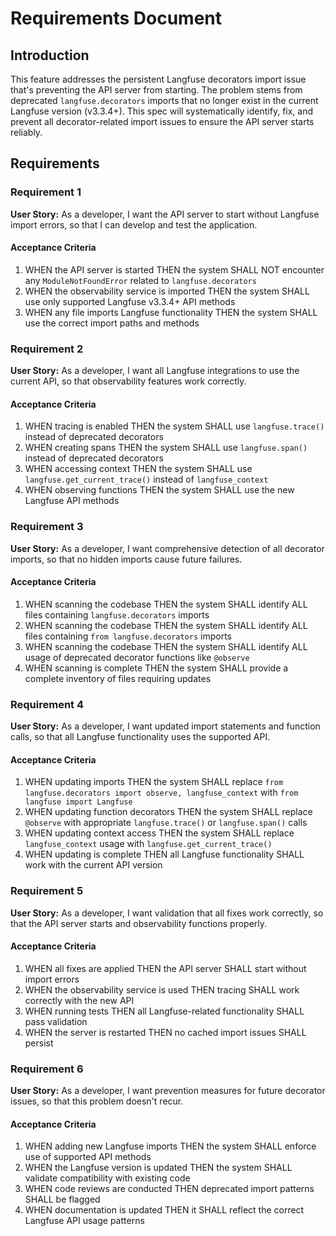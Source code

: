 # Requirements Document

## Introduction

This feature addresses the persistent Langfuse decorators import issue that's preventing the API server from starting. The problem stems from deprecated `langfuse.decorators` imports that no longer exist in the current Langfuse version (v3.3.4+). This spec will systematically identify, fix, and prevent all decorator-related import issues to ensure the API server starts reliably.

## Requirements

### Requirement 1

**User Story:** As a developer, I want the API server to start without Langfuse import errors, so that I can develop and test the application.

#### Acceptance Criteria

1. WHEN the API server is started THEN the system SHALL NOT encounter any `ModuleNotFoundError` related to `langfuse.decorators`
2. WHEN the observability service is imported THEN the system SHALL use only supported Langfuse v3.3.4+ API methods
3. WHEN any file imports Langfuse functionality THEN the system SHALL use the correct import paths and methods

### Requirement 2

**User Story:** As a developer, I want all Langfuse integrations to use the current API, so that observability features work correctly.

#### Acceptance Criteria

1. WHEN tracing is enabled THEN the system SHALL use `langfuse.trace()` instead of deprecated decorators
2. WHEN creating spans THEN the system SHALL use `langfuse.span()` instead of deprecated decorators
3. WHEN accessing context THEN the system SHALL use `langfuse.get_current_trace()` instead of `langfuse_context`
4. WHEN observing functions THEN the system SHALL use the new Langfuse API methods

### Requirement 3

**User Story:** As a developer, I want comprehensive detection of all decorator imports, so that no hidden imports cause future failures.

#### Acceptance Criteria

1. WHEN scanning the codebase THEN the system SHALL identify ALL files containing `langfuse.decorators` imports
2. WHEN scanning the codebase THEN the system SHALL identify ALL files containing `from langfuse.decorators` imports
3. WHEN scanning the codebase THEN the system SHALL identify ALL usage of deprecated decorator functions like `@observe`
4. WHEN scanning is complete THEN the system SHALL provide a complete inventory of files requiring updates

### Requirement 4

**User Story:** As a developer, I want updated import statements and function calls, so that all Langfuse functionality uses the supported API.

#### Acceptance Criteria

1. WHEN updating imports THEN the system SHALL replace `from langfuse.decorators import observe, langfuse_context` with `from langfuse import Langfuse`
2. WHEN updating function decorators THEN the system SHALL replace `@observe` with appropriate `langfuse.trace()` or `langfuse.span()` calls
3. WHEN updating context access THEN the system SHALL replace `langfuse_context` usage with `langfuse.get_current_trace()`
4. WHEN updating is complete THEN all Langfuse functionality SHALL work with the current API version

### Requirement 5

**User Story:** As a developer, I want validation that all fixes work correctly, so that the API server starts and observability functions properly.

#### Acceptance Criteria

1. WHEN all fixes are applied THEN the API server SHALL start without import errors
2. WHEN the observability service is used THEN tracing SHALL work correctly with the new API
3. WHEN running tests THEN all Langfuse-related functionality SHALL pass validation
4. WHEN the server is restarted THEN no cached import issues SHALL persist

### Requirement 6

**User Story:** As a developer, I want prevention measures for future decorator issues, so that this problem doesn't recur.

#### Acceptance Criteria

1. WHEN adding new Langfuse imports THEN the system SHALL enforce use of supported API methods
2. WHEN the Langfuse version is updated THEN the system SHALL validate compatibility with existing code
3. WHEN code reviews are conducted THEN deprecated import patterns SHALL be flagged
4. WHEN documentation is updated THEN it SHALL reflect the correct Langfuse API usage patterns